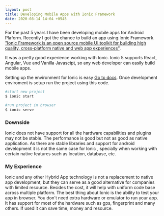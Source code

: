 ```yaml
---
layout: post
title: Developing Mobile Apps with Ionic Framework
date: 2020-08-14 14:04 +0545
---
```

For the past 5 years I have been developing mobile apps for Android Plaform. Recently I got the chance to build an app using Ionic Framework. <a href="https://ionicframework.com/" target="_blank" rel="noopener"> "Ionic Framework  is an open source mobile UI toolkit for building high quality, cross-platform native and web app experiences"</a>.

 It was a pretty good experience working with Ionic. Ionic 5 supports React, Angular, Vue and Vanilla Javascipt, so any web developer can easily build mobile apps. 

 Setting up the environment for Ionic is easy <a href="https://ionicframework.com/docs" target="_blank" rel="noopener"> Go to docs</a>. Once development enviroment is setup run the project using this code. 

 ```bash
 #start new project
$ ionic start

#run project in browser
$ ionic serve
```

### Downside 
Ionic does not have support for all the hardware capabilities and plugins may not be stable. The performance is good but not as good as native application. As there are stable libraries and support for android development it is not the same case for Ionic , specially when working with certain native features such as location, database, etc. 

### My Experience
Ionic and any other Hybrid App technology is not a replacement to native app development, but they can serve as a good alternative for companies with limited resource. Besides the cost, it will help with uniform code base across multiple platform. The best thing about Ionic is the ability to test your app in browser. You don't need extra hardware or emulator to run your app. It has support for most of the hardware such as gps, fingerprint and many others. If used it can save time, money and resource.  

